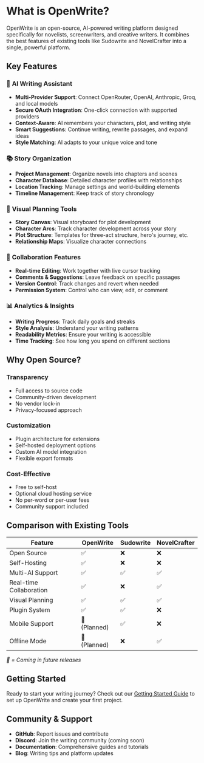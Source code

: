 # What is OpenWrite?

OpenWrite is an open-source, AI-powered writing platform designed specifically for novelists, screenwriters, and creative writers. It combines the best features of existing tools like Sudowrite and NovelCrafter into a single, powerful platform.

## Key Features

### 🤖 **AI Writing Assistant**
- **Multi-Provider Support**: Connect OpenRouter, OpenAI, Anthropic, Groq, and local models
- **Secure OAuth Integration**: One-click connection with supported providers
- **Context-Aware**: AI remembers your characters, plot, and writing style
- **Smart Suggestions**: Continue writing, rewrite passages, and expand ideas
- **Style Matching**: AI adapts to your unique voice and tone

### 📚 **Story Organization**
- **Project Management**: Organize novels into chapters and scenes
- **Character Database**: Detailed character profiles with relationships
- **Location Tracking**: Manage settings and world-building elements
- **Timeline Management**: Keep track of story chronology

### 🎨 **Visual Planning Tools**
- **Story Canvas**: Visual storyboard for plot development
- **Character Arcs**: Track character development across your story
- **Plot Structure**: Templates for three-act structure, hero's journey, etc.
- **Relationship Maps**: Visualize character connections

### 👥 **Collaboration Features**
- **Real-time Editing**: Work together with live cursor tracking
- **Comments & Suggestions**: Leave feedback on specific passages
- **Version Control**: Track changes and revert when needed
- **Permission System**: Control who can view, edit, or comment

### 📊 **Analytics & Insights**
- **Writing Progress**: Track daily goals and streaks
- **Style Analysis**: Understand your writing patterns
- **Readability Metrics**: Ensure your writing is accessible
- **Time Tracking**: See how long you spend on different sections

## Why Open Source?

### **Transparency**
- Full access to source code
- Community-driven development  
- No vendor lock-in
- Privacy-focused approach

### **Customization**
- Plugin architecture for extensions
- Self-hosted deployment options
- Custom AI model integration
- Flexible export formats

### **Cost-Effective**
- Free to self-host
- Optional cloud hosting service
- No per-word or per-user fees
- Community support included

## Comparison with Existing Tools

| Feature | OpenWrite | Sudowrite | NovelCrafter |
|---------|-----------------|-----------|--------------|
| Open Source | ✅ | ❌ | ❌ |
| Self-Hosting | ✅ | ❌ | ❌ |
| Multi-AI Support | ✅ | ✅ | ✅ |
| Real-time Collaboration | ✅ | ❌ | ✅ |
| Visual Planning | ✅ | ✅ | ✅ |
| Plugin System | ✅ | ✅ | ❌ |
| Mobile Support | 🔄 (Planned) | ✅ | ❌ |
| Offline Mode | 🔄 (Planned) | ❌ | ✅ |

*🔄 = Coming in future releases*

## Getting Started

Ready to start your writing journey? Check out our [Getting Started Guide](./getting-started.md) to set up OpenWrite and create your first project.

## Community & Support

- **GitHub**: Report issues and contribute
- **Discord**: Join the writing community (coming soon)
- **Documentation**: Comprehensive guides and tutorials
- **Blog**: Writing tips and platform updates